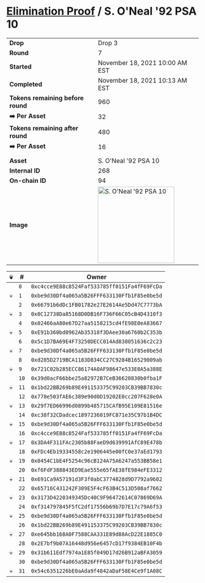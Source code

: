 # [Elimination Proof](./readme.md) / S. O&#039;Neal &#039;92 PSA 10

|||
|---|---|
| **Drop** | Drop 3 |
| **Round** | 7 |
| **Started** | November 18, 2021 10:00 AM EST |
| **Completed** | November 18, 2021 10:13 AM EST |
| **Tokens remaining before round** | 960 |
| **➡️ Per Asset** | 32 |
| **Tokens remaining after round** | 480 |
| **➡️ Per Asset** | 16 |
| | |
| **Asset** | S. O&#039;Neal &#039;92 PSA 10 |
| **Internal ID** | 268 |
| **On-chain ID** | 94 |
| **Image** | <img src="https://tcdn.blokpax.com/94d9199b-dc33-4f74-a0df-22f25e722f54/2ddf15665d98735e23228ab621e7e625aa81f647819dc8438ca3ad0d6f9f4d4c.jpg" height="200" alt="S. O&#039;Neal &#039;92 PSA 10" /> |


| 💀 | # | Owner |
| --- | --- | --- |
|  | `0` | `0xc4cce9E88c8524Faf533785ff0151Fa4fF69FcDa` |
| 💀 | `1` | `0xbe9d30Df4a065a5B26FFF633130Ffb1F85e0be5d` |
|  | `2` | `0x66791b6dDc1FB01782e27E2614Ae5Dd47C7773bA` |
| 💀 | `3` | `0x0C12738Da85168D0DB16F736F66C05cB4D4310f3` |
|  | `4` | `0x02466aA80e67D27aa5158215cd4fE98E0eA83667` |
| 💀 | `5` | `0xE91b360bd0962Ab35318f3DAee30a6760b2C353b` |
|  | `6` | `0x5c1D7BA69E4F73250DECC014Ad838051636c2c23` |
| 💀 | `7` | `0xbe9d30Df4a065a5B26FFF633130Ffb1F85e0be5d` |
|  | `8` | `0xd285D2719BCA1183D834CC27C9284B16529009ab` |
| 💀 | `9` | `0x721C02b285ECC86174A0AF98647e533E0A5a388E` |
|  | `10` | `0x39d0acF66bbe25a82972B7CeB36620830b0fba1F` |
| 💀 | `11` | `0x1bd22BB269b89E491153375C99203CB39BB7830c` |
|  | `12` | `0x778e503fAE6c389e90d0D19202E0cc207F628e0A` |
| 💀 | `13` | `0x29f7ED66996d0899b485715CAfB95E109E81516e` |
|  | `14` | `0xc38f32CDadcec1897236019FC871e35C97b1B4DC` |
| 💀 | `15` | `0xbe9d30Df4a065a5B26FFF633130Ffb1F85e0be5d` |
|  | `16` | `0xc4cce9E88c8524Faf533785ff0151Fa4fF69FcDa` |
| 💀 | `17` | `0x3DA4F311FAc2305b88FaeD9d639991AfC89E478b` |
|  | `18` | `0xFDc4Eb19334558c2e1906445e00fC0e37aEd1793` |
| 💀 | `19` | `0x0454C1bE4F5254c96cB124A75A6247a553BB58e1` |
|  | `20` | `0xf6FdF388843ED9Eae555e65fAE38fE984eFE3312` |
| 💀 | `21` | `0x691Ca9A57191d3F3f0abC3774828d9D7792a9602` |
|  | `22` | `0x65716C431242F309E5F4cF63B4C513D508af7662` |
| 💀 | `23` | `0x3173D4220349345Dc40C9F96472614C07869D69A` |
|  | `24` | `0xf314797845F5fC2df17556b69b7D7E17c79A6f53` |
| 💀 | `25` | `0xbe9d30Df4a065a5B26FFF633130Ffb1F85e0be5d` |
|  | `26` | `0x1bd22BB269b89E491153375C99203CB39BB7830c` |
| 💀 | `27` | `0xe645bb168A0F7588CAA331E89d88AcD22E1885C0` |
|  | `28` | `0x2E7bf9b07A16448d956e6457cD17f9384EB10F4b` |
| 💀 | `29` | `0x31b611Edf7974a1E85f049D17d26B912aBFA3059` |
|  | `30` | `0xbe9d30Df4a065a5B26FFF633130Ffb1F85e0be5d` |
| 💀 | `31` | `0x54c6351226bE0aAda9f4842aDaF58E4Ce9f1A08C` |
